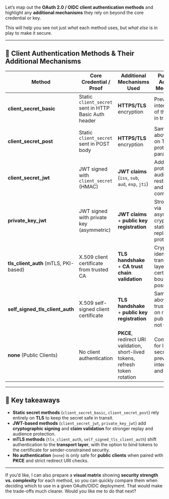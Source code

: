 Let’s map out the **OAuth 2.0 / OIDC client authentication methods** and highlight any **additional mechanisms** they rely on beyond the core credential or key.

This will help you see not just *what* each method uses, but *what else* is in play to make it secure.

---

## 🔐 Client Authentication Methods & Their Additional Mechanisms

| Method | Core Credential / Proof | Additional Mechanisms Used | Purpose of Additional Mechanisms |
|--------|------------------------|-----------------------------|-----------------------------------|
| **client_secret_basic** | Static `client_secret` sent in HTTP Basic Auth header | **HTTPS/TLS** encryption | Prevents interception of the secret in transit |
| **client_secret_post** | Static `client_secret` sent in POST body | **HTTPS/TLS** encryption | Same as above; relies on TLS to protect body parameters |
| **client_secret_jwt** | JWT signed with `client_secret` (HMAC) | **JWT claims** (`iss`, `sub`, `aud`, `exp`, `jti`) | Adds replay protection, audience restriction, and expiry control |
| **private_key_jwt** | JWT signed with private key (asymmetric) | **JWT claims** + **public key registration** | Strong proof via asymmetric crypto; avoids static secret; replay protection |
| **tls_client_auth** (mTLS, PKI-based) | X.509 client certificate from trusted CA | **TLS handshake** + **CA trust chain validation** | Cryptographic identity at transport layer; certificate-bound tokens possible |
| **self_signed_tls_client_auth** | X.509 self-signed client certificate | **TLS handshake** + **public key registration** | Same as above but trust is based on registered public key, not CA |
| **none** (Public Clients) | No client authentication | **PKCE**, redirect URI validation, short-lived tokens, refresh token rotation | Compensates for lack of secret; prevents code interception and replay |

---

## 🧠 Key takeaways

- **Static secret methods** (`client_secret_basic`, `client_secret_post`) rely entirely on **TLS** to keep the secret safe in transit.
- **JWT-based methods** (`client_secret_jwt`, `private_key_jwt`) add **cryptographic signing** and **claim validation** for stronger replay and audience protection.
- **mTLS methods** (`tls_client_auth`, `self_signed_tls_client_auth`) shift authentication to the **transport layer**, with the option to bind tokens to the certificate for sender-constrained security.
- **No authentication** (`none`) is only safe for **public clients** when paired with **PKCE** and strict redirect URI checks.

---

If you’d like, I can also prepare a **visual matrix** showing **security strength vs. complexity** for each method, so you can quickly compare them when deciding which to use in a given OAuth/OIDC deployment. That would make the trade-offs much clearer. Would you like me to do that next?
